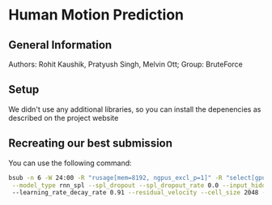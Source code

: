 # Human Motion Prediction
## General Information
Authors: Rohit Kaushik, Pratyush Singh, Melvin Ott; Group: BruteForce

## Setup
We didn't use any additional libraries, so you can install the depenencies as described on the project website

## Recreating our best submission
You can use the following command:

```bash
bsub -n 6 -W 24:00 -R "rusage[mem=8192, ngpus_excl_p=1]" -R "select[gpu_model0==GeForceGTX1080Ti]" python train.py --data_dir /cluster/project/infk/hilliges/lectures/mp20/project4 --save_dir ./experiments \
 --model_type rnn_spl --spl_dropout --spl_dropout_rate 0.0 --input_hidden_size 256 --input_hidden_layers 1 --output_hidden_layers 1 --output_hidden_size 128 --input_dropout_rate 0.04 --num_epochs 700 --experiment_name rnnspl \ 
 --learning_rate_decay_rate 0.91 --residual_velocity --cell_size 2048 --cell_type blstm --early_stopping_tolerance 60
```
